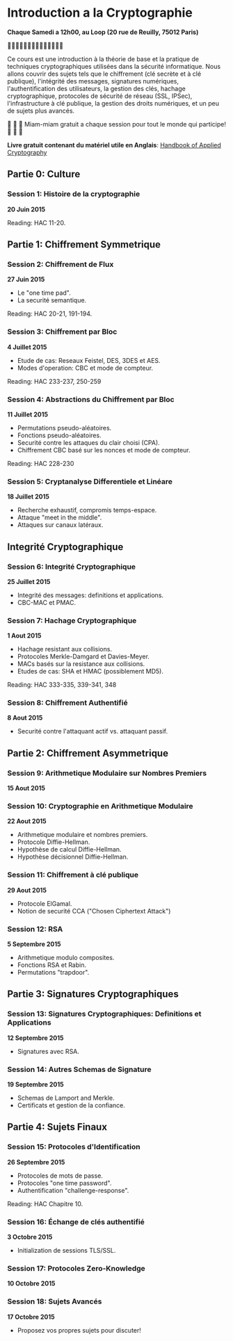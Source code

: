 # Introduction a la Cryptographie
**Chaque Samedi a 12h00, au Loop (20 rue de Reuilly, 75012 Paris)**

:key::key::key::key::key::key::key::key::key::key::key::key::key::key:

Ce cours est une introduction à la théorie de base et la pratique de techniques cryptographiques utilisées dans la sécurité informatique. Nous allons couvrir des sujets tels que le chiffrement (clé secrète et à clé publique), l'intégrité des messages, signatures numériques, l'authentification des utilisateurs, la gestion des clés, hachage cryptographique, protocoles de sécurité de réseau (SSL, IPSec), l'infrastructure à clé publique, la gestion des droits numériques, et un peu de sujets plus avancés.

:apple: :grapes: :cherries: Miam-miam gratuit a chaque session pour tout le monde qui participe! :apple: :grapes: :cherries:

**Livre gratuit contenant du matériel utile en Anglais**: [Handbook of Applied Cryptography](http://cacr.uwaterloo.ca/hac/)

## Partie 0: Culture

### Session 1: Histoire de la cryptographie
**20 Juin 2015**  

Reading: HAC 11-20.

## Partie 1: Chiffrement Symmetrique
 
### Session 2: Chiffrement de Flux
**27 Juin 2015**
* Le "one time pad".
* La securité semantique.  

Reading: HAC 20-21, 191-194.
 
### Session 3: Chiffrement par Bloc
**4 Juillet 2015**
* Etude de cas: Reseaux Feistel, DES, 3DES et AES.
* Modes d'operation: CBC et mode de compteur.  

Reading: HAC 233-237, 250-259
 
### Session 4: Abstractions du Chiffrement par Bloc
**11 Juillet 2015**
* Permutations pseudo-aléatoires.
* Fonctions pseudo-aléatoires.
* Securité contre les attaques du clair choisi (CPA).
* Chiffrement CBC basé sur les nonces et mode de compteur.  

Reading: HAC 228-230
 
### Session 5: Cryptanalyse Differentiele et Linéare
**18 Juillet 2015**
* Recherche exhaustif, compromis temps-espace.
* Attaque "meet in the middle".
* Attaques sur canaux latéraux.

## Integrité Cryptographique
 
### Session 6: Integrité Cryptographique
**25 Juillet 2015**
* Integrité des messages: definitions et applications.
* CBC-MAC et PMAC.
 
### Session 7: Hachage Cryptographique
**1 Aout 2015**
* Hachage resistant aux collisions.
* Protocoles Merkle-Damgard et Davies-Meyer.
* MACs basés sur la resistance aux collisions.
* Etudes de cas: SHA et HMAC (possiblement MD5).  

Reading: HAC 333-335, 339-341, 348
 
### Session 8: Chiffrement Authentifié
**8 Aout 2015**
* Securité contre l'attaquant actif vs. attaquant passif.

## Partie 2: Chiffrement Asymmetrique
 
### Session 9: Arithmetique Modulaire sur Nombres Premiers
**15 Aout 2015**

### Session 10: Cryptographie en Arithmetique Modulaire
**22 Aout 2015**
* Arithmetique modulaire et nombres premiers.
* Protocole Diffie-Hellman.
* Hypothèse de calcul Diffie-Hellman.
* Hypothèse décisionnel Diffie-Hellman.
 
### Session 11: Chiffrement à clé publique
**29 Aout 2015**
* Protocole ElGamal.
* Notion de securité CCA ("Chosen Ciphertext Attack")
 
### Session 12: RSA
**5 Septembre 2015**
* Arithmetique modulo composites.
* Fonctions RSA et Rabin.
* Permutations "trapdoor".

## Partie 3: Signatures Cryptographiques
 
### Session 13: Signatures Cryptographiques: Definitions et Applications
**12 Septembre 2015**
* Signatures avec RSA.

### Session 14: Autres Schemas de Signature
**19 Septembre 2015**
* Schemas de Lamport and Merkle.
* Certificats et gestion de la confiance.

## Partie 4: Sujets Finaux
 
### Session 15: Protocoles d'Identification
**26 Septembre 2015**
* Protocoles de mots de passe.
* Protocoles "one time password".
* Authentification "challenge-response".  

Reading: HAC Chapitre 10.
 
### Session 16: Échange de clés authentifié
**3 Octobre 2015**
* Initialization de sessions TLS/SSL.
 
### Session 17: Protocoles Zero-Knowledge
**10 Octobre 2015**

### Session 18: Sujets Avancés
**17 Octobre 2015**
* Proposez vos propres sujets pour discuter!
